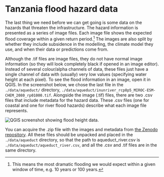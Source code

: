 # Tanzania flood hazard data

The last thing we need before we can get going is some data on the hazards that threaten the infrastructure.
The hazard information is presented as a series of image files.
Each image file shows the expected flood coverage within a given return 
period.[^return period]
The images are also split by whether they include subsidence in the modelling, the climate model they use,
and when their data or predictions come from.

Although the .tif files are image files, they do not have normal image information (so they will look completely black
if opened in an image editor). 
Instead of several colour/alpha channels of data, these files just have a single channel of data with (usually) very
low values (specifying water height at each pixel).
To see the flood information in an image, open it in QGIS.
In the screenshot below, we chose the last file in the `./data/aqueduct/` directory,
`./data/aqueduct/inunriver_rcp8p5_MIROC-ESM-CHEM_2080_rp01000.tif`.
Alongside the image (.tif) files, there are two .csv files that include metadata for the hazard data.
These .csv files (one for coastal and one for river flood hazards) describe what each image file represents.

![QGIS screenshot showing flood height data.](../../img/QGIS-hazard.png)

You can acquire the .zip file with the images and metadata from 
[the Zenodo repository](https://zenodo.org/record/5887564).
All these files should be unpacked and placed in the `./data/aqueduct` directory, so that the path to 
aqueduct_river.csv is `./data/aqueduct/aqueduct_river.csv`, and all the .csv and .tif files are in the same directory.

[^return period]: This means the most dramatic flooding we would expect within a given window of time, e.g. 10 years or
    100 years.
